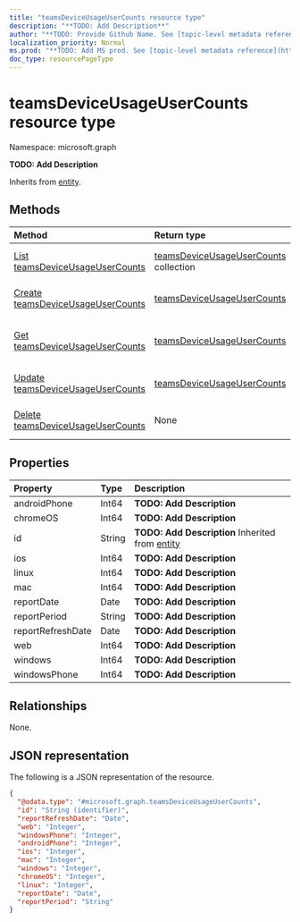 ```yaml
---
title: "teamsDeviceUsageUserCounts resource type"
description: "**TODO: Add Description**"
author: "**TODO: Provide Github Name. See [topic-level metadata reference](https://msgo.azurewebsites.net/add/document/guidelines/metadata.html#topic-level-metadata)**"
localization_priority: Normal
ms.prod: "**TODO: Add MS prod. See [topic-level metadata reference](https://msgo.azurewebsites.net/add/document/guidelines/metadata.html#topic-level-metadata)**"
doc_type: resourcePageType
---
```


# teamsDeviceUsageUserCounts resource type

Namespace: microsoft.graph

**TODO: Add Description**


Inherits from [entity](../resources/entity.md).

## Methods
|Method|Return type|Description|
|:---|:---|:---|
|[List teamsDeviceUsageUserCounts](../api/teamsdeviceusageusercounts-list.md)|[teamsDeviceUsageUserCounts](../resources/teamsdeviceusageusercounts.md) collection|Get a list of the [teamsDeviceUsageUserCounts](../resources/teamsdeviceusageusercounts.md) objects and their properties.|
|[Create teamsDeviceUsageUserCounts](../api/teamsdeviceusageusercounts-create.md)|[teamsDeviceUsageUserCounts](../resources/teamsdeviceusageusercounts.md)|Create a new [teamsDeviceUsageUserCounts](../resources/teamsdeviceusageusercounts.md) object.|
|[Get teamsDeviceUsageUserCounts](../api/teamsdeviceusageusercounts-get.md)|[teamsDeviceUsageUserCounts](../resources/teamsdeviceusageusercounts.md)|Read the properties and relationships of a [teamsDeviceUsageUserCounts](../resources/teamsdeviceusageusercounts.md) object.|
|[Update teamsDeviceUsageUserCounts](../api/teamsdeviceusageusercounts-update.md)|[teamsDeviceUsageUserCounts](../resources/teamsdeviceusageusercounts.md)|Update the properties of a [teamsDeviceUsageUserCounts](../resources/teamsdeviceusageusercounts.md) object.|
|[Delete teamsDeviceUsageUserCounts](../api/teamsdeviceusageusercounts-delete.md)|None|Deletes a [teamsDeviceUsageUserCounts](../resources/teamsdeviceusageusercounts.md) object.|

## Properties
|Property|Type|Description|
|:---|:---|:---|
|androidPhone|Int64|**TODO: Add Description**|
|chromeOS|Int64|**TODO: Add Description**|
|id|String|**TODO: Add Description** Inherited from [entity](../resources/entity.md)|
|ios|Int64|**TODO: Add Description**|
|linux|Int64|**TODO: Add Description**|
|mac|Int64|**TODO: Add Description**|
|reportDate|Date|**TODO: Add Description**|
|reportPeriod|String|**TODO: Add Description**|
|reportRefreshDate|Date|**TODO: Add Description**|
|web|Int64|**TODO: Add Description**|
|windows|Int64|**TODO: Add Description**|
|windowsPhone|Int64|**TODO: Add Description**|

## Relationships
None.

## JSON representation
The following is a JSON representation of the resource.
<!-- {
  "blockType": "resource",
  "keyProperty": "id",
  "@odata.type": "microsoft.graph.teamsDeviceUsageUserCounts",
  "baseType": "microsoft.graph.entity",
  "openType": false
}
-->
``` json
{
  "@odata.type": "#microsoft.graph.teamsDeviceUsageUserCounts",
  "id": "String (identifier)",
  "reportRefreshDate": "Date",
  "web": "Integer",
  "windowsPhone": "Integer",
  "androidPhone": "Integer",
  "ios": "Integer",
  "mac": "Integer",
  "windows": "Integer",
  "chromeOS": "Integer",
  "linux": "Integer",
  "reportDate": "Date",
  "reportPeriod": "String"
}
```

